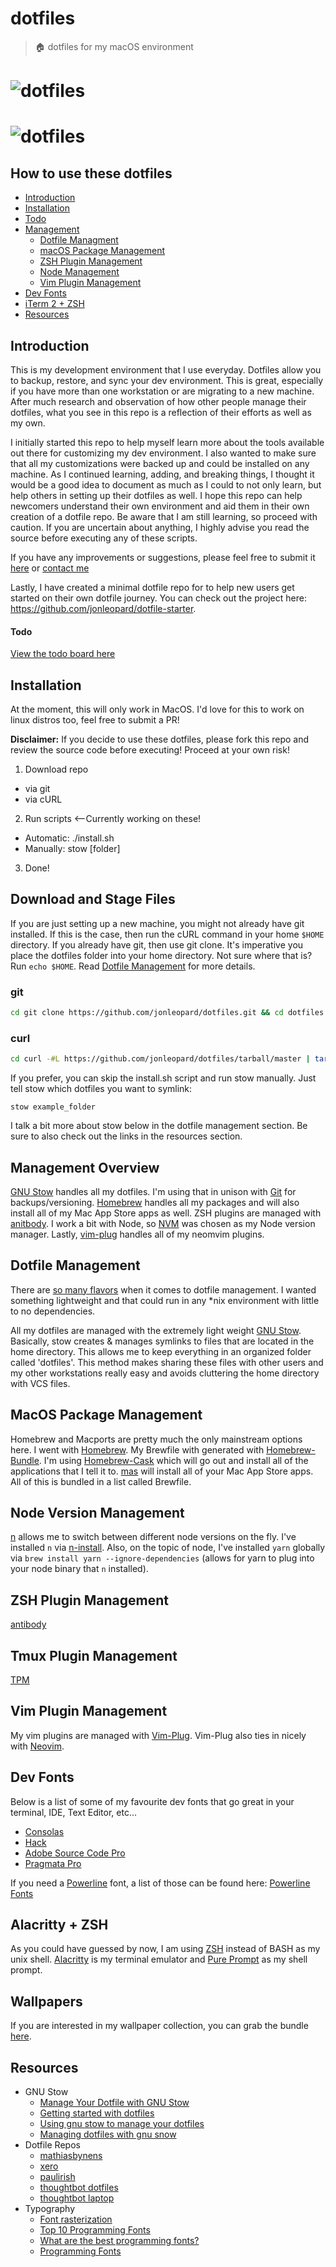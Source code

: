 # dotfiles

> 🏠 dotfiles for my macOS environment

# ![dotfiles][logo]
# ![dotfiles][logo2]

## How to use these dotfiles

* [Introduction](#introduction)
* [Installation](#installation-protocol)
* [Todo](#todo)
* [Management](#management-overview)
  * [Dotfile Managment](#dotfile-management)
  * [macOS Package Management](#macos-package-management)
  * [ZSH Plugin Management](#zsh-plugin-management)
  * [Node Management](#node-management)
  * [Vim Plugin Management](#vim-plugin-management)
* [Dev Fonts](#dev-fonts)
* [iTerm 2 + ZSH](#iterm-2--zsh)
* [Resources](#resources)

## Introduction

This is my development environment that I use everyday. Dotfiles allow you to backup, restore, and sync your dev environment. This is great, especially if you have more than one workstation or are migrating to a new machine. After much research and observation of how other people manage their dotfiles, what you see in this repo is a reflection of their efforts as well as my own.

I initially started this repo to help myself learn more about the tools available out there for customizing my dev environment. I also wanted to make sure that all my customizations were backed up and could be installed on any machine. As I continued learning, adding, and breaking things, I thought it would be a good idea to document as much as I could to not only learn, but help others in setting up their dotfiles as well. I hope this repo can help newcomers understand their own environment and aid them in their own creation of a dotfile repo. Be aware that I am still learning, so proceed with caution. If you are uncertain about anything, I highly advise you read the source before executing any of these scripts.

If you have any improvements or suggestions, please feel free to submit it [here](https://github.com/jonleopard/dotfiles/issues) or [contact me](https://twitter.com/jonlprd)

Lastly, I have created a minimal dotfile repo for to help new users get started on their own dotfile journey. You can check out the project here: https://github.com/jonleopard/dotfile-starter.





#### Todo

[View the todo board here](https://github.com/jonleopard/dotfiles/projects/1)


## Installation

At the moment, this will only work in MacOS. I'd love for this to work on linux distros too, feel free to submit a PR!

**Disclaimer:** If you decide to use these dotfiles, please fork this repo and review the source code before executing! Proceed at your own risk!

1.  Download repo

* via git
* via cURL

2.  Run scripts <--Currently working on these!

* Automatic: ./install.sh
* Manually: stow [folder]

3.  Done!

## Download and Stage Files

If you are just setting up a new machine, you might not already have git installed. If this is the case, then run the cURL command in your home `$HOME` directory. If you already have git, then use git clone. It's imperative you place the dotfiles folder into your home directory. Not sure where that is? Run `echo $HOME`. Read [Dotfile Management](https://github.com/jonleopard/dotfiles#dotfile-management) for more details.

### git

```bash
cd git clone https://github.com/jonleopard/dotfiles.git && cd dotfiles && chmod +x install.sh
```

### curl

```bash
cd curl -#L https://github.com/jonleopard/dotfiles/tarball/master | tar -xzv
```

If you prefer, you can skip the install.sh script and run stow manually. Just tell stow which dotfiles you want to symlink:

```
stow example_folder
```

I talk a bit more about stow below in the dotfile management section. Be sure to also check out the links in the resources section.

## Management Overview

[GNU Stow](https://www.gnu.org/software/stow/) handles all my dotfiles. I'm using that in unison with [Git](https://git-scm.com/) for backups/versioning. [Homebrew](http://brew.sh/) handles all my packages and will also install all of my Mac App Store apps as well. ZSH plugins are managed with [anitbody](http://getantibody.github.io/). I work a bit with Node, so [NVM](https://github.com/creationix/nvm) was chosen as my Node version manager. Lastly, [vim-plug](https://github.com/junegunn/vim-plug) handles all of my neomvim plugins.

## Dotfile Management

There are [so many flavors](https://www.reddit.com/r/fossworldproblems/comments/2jk4gi/there_are_too_many_solutions_for_managing_dotfiles/) when it comes to dotfile management. I wanted something lightweight and that could run in any \*nix environment with little to no dependencies.

All my dotfiles are managed with the extremely light weight [GNU Stow](https://www.gnu.org/software/stow/). Basically, stow creates & manages symlinks to files that are located in the home directory. This allows me to keep everything in an organized folder called 'dotfiles'. This method makes sharing these files with other users and my other workstations really easy and avoids cluttering the home directory with VCS files.

## MacOS Package Management

Homebrew and Macports are pretty much the only mainstream options here. I went with [Homebrew](http://brew.sh/). My Brewfile with generated with [Homebrew-Bundle](https://github.com/Homebrew/homebrew-bundle). I'm using [Homebrew-Cask](https://github.com/Homebrew/homebrew-bundle) which will go out and install all of the applications that I tell it to. [mas](https://github.com/mas-cli/mas) will install all of your Mac App Store apps. All of this is bundled in a list called Brewfile.

## Node Version Management

[n](https://github.com/tj/n) allows me to switch between different node versions on the fly. I've installed `n` via [n-install](https://github.com/mklement0/n-install). Also, on the topic of node, I've installed `yarn` globally via `brew install yarn --ignore-dependencies` (allows for yarn to plug into your node binary that `n` installed). 

## ZSH Plugin Management

[antibody](http://getantibody.github.io/)

## Tmux Plugin Management

[TPM](https://github.com/tmux-plugins/tpm)

## Vim Plugin Management

My vim plugins are managed with [Vim-Plug](https://github.com/junegunn/vim-plug). Vim-Plug also ties in nicely with [Neovim](https://github.com/junegunn/vim-plug#neovim).

## Dev Fonts

Below is a list of some of my favourite dev fonts that go great in your terminal, IDE, Text Editor, etc...

* [Consolas](https://www.typewolf.com/site-of-the-day/fonts/consolas)
* [Hack](https://sourcefoundry.org/hack/)
* [Adobe Source Code Pro](https://github.com/adobe-fonts/source-code-pro)
* [Pragmata Pro](http://www.fsd.it/shop/fonts/pragmatapro/)

If you need a [Powerline](https://github.com/powerline/powerline) font, a list of those can be found here: [Powerline Fonts](https://github.com/powerline/fonts)

## Alacritty + ZSH
As you could have guessed by now, I am using [ZSH](http://www.zsh.org/) instead of BASH as my unix shell. [Alacritty](https://github.com/jwilm/alacritty) is my terminal emulator and [Pure Prompt](https://github.com/sindresorhus/pure) as my shell prompt.


## Wallpapers
If you are interested in my wallpaper collection, you can grab the bundle [here](https://www.dropbox.com/sh/phhmo009i52wp0r/AAAOhBkQrMM3a3Iy9e3n_aKAa?dl=0). 

## Resources

* GNU Stow
  * [Manage Your Dotfile with GNU Stow](https://jonleopard.com/blog/dotfile-management-with-gnu-stow/)
  * [Getting started with dotfiles](https://medium.com/@webprolific/getting-started-with-dotfiles-43c3602fd789#.6u2xwvbpv)
  * [Using gnu stow to manage your dotfiles](http://brandon.invergo.net/news/2012-05-26-using-gnu-stow-to-manage-your-dotfiles.html)
  * [Managing dotfiles with gnu snow](https://alexpearce.me/2016/02/managing-dotfiles-with-stow/)
* Dotfile Repos
  * [mathiasbynens](https://github.com/mathiasbynens/dotfiles/)
  * [xero](https://github.com/xero/dotfiles)
  * [paulirish](https://github.com/paulirish/dotfiles)
  * [thoughtbot dotfiles](https://github.com/thoughtbot/dotfiles)
  * [thoughtbot laptop](https://github.com/thoughtbot/laptop)
* Typography
  * [Font rasterization](https://en.wikipedia.org/wiki/Font_rasterization)
  * [Top 10 Programming Fonts](http://hivelogic.com/articles/top-10-programming-fonts/)
  * [What are the best programming fonts?](https://www.slant.co/topics/67/~programming-fonts)
  * [Programming Fonts](http://programmingfonts.org/)

[logo]: .github/screenshot.png
[logo2]: .github/screenshot-2.png
